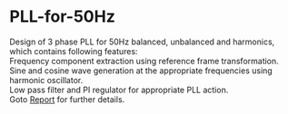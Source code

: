 # PLL-for-50Hz  
Design of 3 phase PLL for 50Hz balanced, unbalanced and harmonics, which contains following features:   
Frequency component extraction using reference frame transformation.  
Sine and cosine wave generation at the appropriate frequencies using harmonic oscillator.  
Low pass filter and PI regulator for appropriate PLL action.  
Goto [Report]() for further details.
